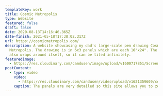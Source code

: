 ```yaml
---
templateKey: work
title: Cosmic Metropolis
type: Website
featured: false
draft: false
date: 2020-08-13T14:16:46.365Z
date-finish: 2021-05-18T17:38:02.317Z
url: https://cosmicmetropolis.com/
description: A website showcasing my dad's large-scale pen drawing Cosmic
  Metropolis. The drawing is in 6x3 panels which are each 16"x24". The image
  also wraps around itself, so it can be tiled infinitely.
featuredimage:
  - https://res.cloudinary.com/candusen/image/upload/v1600717851/Screen_Shot_2020-09-21_at_3.50.24_PM_gcu43c.png
postContent:
  - type: video
    video:
      - https://res.cloudinary.com/candusen/video/upload/v1621359609/cosmic-vid_tfxfxl.mp4
    caption: The panels are very detailed so this site allows you to zoom in on each one.
---
```

